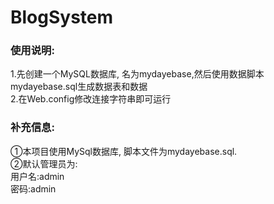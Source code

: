 # BlogSystem
### 使用说明:
1.先创建一个MySQL数据库, 名为mydayebase,然后使用数据脚本mydayebase.sql生成数据表和数据 \
2.在Web.config修改连接字符串即可运行
### 补充信息:
①本项目使用MySql数据库, 脚本文件为mydayebase.sql. \
②默认管理员为: \
用户名:admin \
密码:admin 
